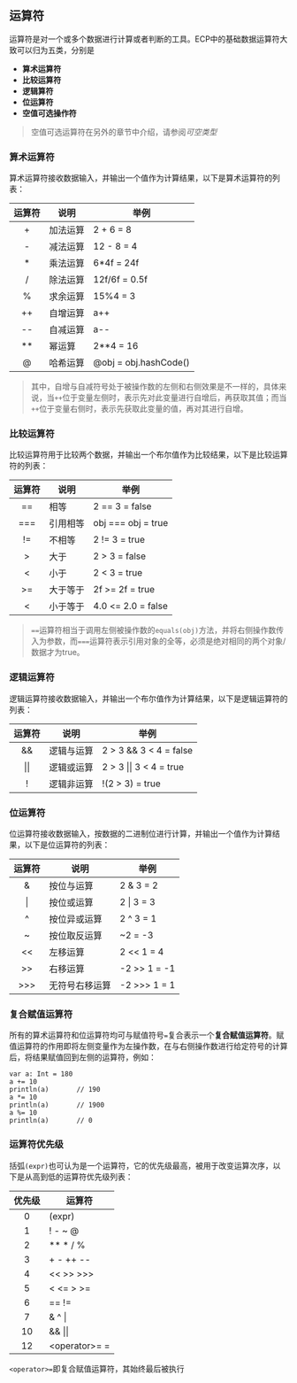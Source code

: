 ## 运算符

运算符是对一个或多个数据进行计算或者判断的工具。ECP中的基础数据运算符大致可以归为五类，分别是

- **算术运算符**
- **比较运算符**
- **逻辑算符**
- **位运算符**
- **空值可选操作符**

> 空值可选运算符在另外的章节中介绍，请参阅*可空类型*

### 算术运算符

算术运算符接收数据输入，并输出一个值作为计算结果，以下是算术运算符的列表：

| 运算符 | 说明   | 举例                    |
|:---:|------|-----------------------|
|  +  | 加法运算 | 2 + 6 = 8             |
|  -  | 减法运算 | 12 - 8 = 4            |
|  *  | 乘法运算 | 6*4f = 24f            |
|  /  | 除法运算 | 12f/6f = 0.5f         |
|  %  | 求余运算 | 15%4 = 3              |
| ++  | 自增运算 | a++                   |
| --  | 自减运算 | a--                   |
| **  | 幂运算  | 2**4 = 16             |
|  @  | 哈希运算 | @obj = obj.hashCode() |

> 其中，自增与自减符号处于被操作数的左侧和右侧效果是不一样的，具体来说，当`++`位于变量左侧时，表示先对此变量进行自增后，再获取其值；而当`++`位于变量右侧时，表示先获取此变量的值，再对其进行自增。

### 比较运算符

比较运算符用于比较两个数据，并输出一个布尔值作为比较结果，以下是比较运算符的列表：

| 运算符 | 说明   | 举例                 |
|:---:|------|--------------------|
| ==  | 相等   | 2 == 3 = false     |
| === | 引用相等 | obj === obj = true |
| !=  | 不相等  | 2 != 3 = true      |
| \>  | 大于   | 2 > 3 = false      |
|  <  | 小于   | 2 < 3 = true       |
| \>= | 大于等于 | 2f >= 2f = true    |
|  <  | 小于等于 | 4.0 <= 2.0 = false |

> `==`运算符相当于调用左侧被操作数的`equals(obj)`方法，并将右侧操作数传入为参数，而`===`运算符表示引用对象的全等，必须是绝对相同的两个对象/数据才为true。

### 逻辑运算符

逻辑运算符接收数据输入，并输出一个布尔值作为计算结果，以下是逻辑运算符的列表：

| 运算符  | 说明    | 举例                      |
|:----:|-------|-------------------------|
|  &&  | 逻辑与运算 | 2 > 3 && 3 < 4 = false  |
| \|\| | 逻辑或运算 | 2 > 3 \|\| 3 < 4 = true |
|  !   | 逻辑非运算 | !(2 > 3) = true         |

### 位运算符

位运算符接收数据输入，按数据的二进制位进行计算，并输出一个值作为计算结果，以下是位运算符的列表：

|  运算符   | 说明      | 举例           |
|:------:|---------|--------------|
|   &    | 按位与运算   | 2 & 3 = 2    |
|   \|   | 按位或运算   | 2 \| 3 = 3   |
|   ^    | 按位异或运算  | 2 ^ 3 = 1    |
|   ~    | 按位取反运算  | ~2 = -3      |
|   <<   | 左移运算    | 2 << 1 = 4   |
|  \>\>  | 右移运算    | -2 >> 1 = -1 |
| \>\>\> | 无符号右移运算 | -2 >>> 1 = 1 |

### 复合赋值运算符

所有的算术运算符和位运算符均可与赋值符号`=`复合表示一个**复合赋值运算符**。赋值运算符的作用即将左侧变量作为左操作数，在与右侧操作数进行给定符号的计算后，将结果赋值回到左侧的运算符，例如：

```ecs
var a: Int = 180
a += 10
println(a)       // 190
a *= 10
println(a)       // 1900
a %= 10
println(a)       // 0
```

### 运算符优先级

括弧`(expr)`也可认为是一个运算符，它的优先级最高，被用于改变运算次序，以下是从高到低的运算符优先级列表：

| 优先级 | 运算符              |
|:---:|------------------|
|  0  | (expr)           |
|  1  | ! - ~ @          |
|  2  | ** * / %         |
|  3  | + - ++ --        |
|  4  | \<\< \>\> \>\>\> |
|  5  | \< \<= \> \>=    |
|  6  | == !=            |
|  7  | & ^ \|           |
| 10  | && \|\|          |
| 12  | \<operator>= =   |

`<operator>=`即复合赋值运算符，其始终最后被执行
